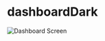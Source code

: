 # dashboardDark 

![Dashboard Screen](https://github.com/sh22o/dashboardDark/assets/100959685/1df0bd5b-fa48-441e-abaa-348b24388566)

